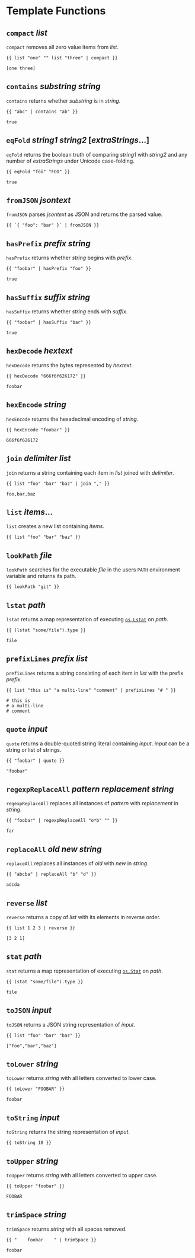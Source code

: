 # Template Functions

## `compact` *list*

`compact` removes all zero value items from *list*.

```text
{{ list "one" "" list "three" | compact }}

[one three]
```

## `contains` *substring* *string*

`contains` returns whether *substring* is in *string*.

```text
{{ "abc" | contains "ab" }}

true
```

## `eqFold` *string1* *string2* [*extraStrings*...]

`eqFold` returns the boolean truth of comparing *string1* with *string2*
and any number of *extraStrings* under Unicode case-folding.

```text
{{ eqFold "föö" "FOO" }}

true
```

## `fromJSON` *jsontext*

`fromJSON` parses *jsontext* as JSON and returns the parsed value.

```text
{{ `{ "foo": "bar" }` | fromJSON }}
```

## `hasPrefix` *prefix* *string*

`hasPrefix` returns whether *string* begins with *prefix*.

```text
{{ "foobar" | hasPrefix "foo" }}

true
```

## `hasSuffix` *suffix* *string*

`hasSuffix` returns whether *string* ends with *suffix*.

```text
{{ "foobar" | hasSuffix "bar" }}

true
```

## `hexDecode` *hextext*

`hexDecode` returns the bytes represented by *hextext*.

```text
{{ hexDecode "666f6f626172" }}

foobar
```

## `hexEncode` *string*

`hexEncode` returns the hexadecimal encoding of *string*.

```text
{{ hexEncode "foobar" }}

666f6f626172
```

## `join` *delimiter* *list*

`join` returns a string containing each item in *list* joined with *delimiter*.

```text
{{ list "foo" "bar" "baz" | join "," }}

foo,bar,baz
```

## `list` *items*...

`list` creates a new list containing *items*.

```text
{{ list "foo" "bar" "baz" }}
```

## `lookPath` *file*

`lookPath` searches for the executable *file* in the users `PATH`
environment variable and returns its path.

```text
{{ lookPath "git" }}
```

## `lstat` *path*

`lstat` returns a map representation of executing
[`os.Lstat`](https://pkg.go.dev/os#Lstat) on *path*.

```text
{{ (lstat "some/file").type }}

file
```

## `prefixLines` *prefix* *list*

`prefixLines` returns a string consisting of each item in *list*
with the prefix *prefix*.

```text
{{ list "this is" "a multi-line" "comment" | prefixLines "# " }}

# this is
# a multi-line
# comment
```

## `quote` *input*

`quote` returns a double-quoted string literal containing *input*.
*input* can be a string or list of strings.

```text
{{ "foobar" | quote }}

"foobar"
```

## `regexpReplaceAll` *pattern* *replacement* *string*

`regexpReplaceAll` replaces all instances of *pattern*
with *replacement* in *string*.

```text
{{ "foobar" | regexpReplaceAll "o*b" "" }}

far
```

## `replaceAll` *old* *new* *string*

`replaceAll` replaces all instances of *old* with *new* in *string*.

```text
{{ "abcba" | replaceAll "b" "d" }}

adcda
```

## `reverse` *list*

`reverse` returns a copy of *list* with its elements in reverse order.

```text
{{ list 1 2 3 | reverse }}

[3 2 1]
```

## `stat` *path*

`stat` returns a map representation of executing
[`os.Stat`](https://pkg.go.dev/os#Stat) on *path*.

```text
{{ (stat "some/file").type }}

file
```

## `toJSON` *input*

`toJSON` returns a JSON string representation of *input*.

```text
{{ list "foo" "bar" "baz" }}

["foo","bar","baz"]
```

## `toLower` *string*

`toLower` returns *string* with all letters converted to lower case.

```text
{{ toLower "FOOBAR" }}

foobar
```

## `toString` *input*

`toString` returns the string representation of *input*.

```text
{{ toString 10 }}
```

## `toUpper` *string*

`toUpper` returns *string* with all letters converted to upper case.

```text
{{ toUpper "foobar" }}

FOOBAR
```

## `trimSpace` *string*

`trimSpace` returns *string* with all spaces removed.

```text
{{ "    foobar    " | trimSpace }}

foobar
```
